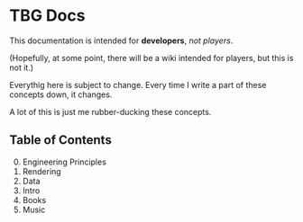 # TBG Docs

This documentation is intended for __developers__, *not players*.

(Hopefully, at some point, there will be a wiki intended for players, but this is not it.)

Everythig here is subject to change. Every time I write a part of these concepts down, it changes.

A lot of this is just me rubber-ducking these concepts.

## Table of Contents
0. Engineering Principles
1. Rendering
2. Data
3. Intro
4. Books
5. Music
